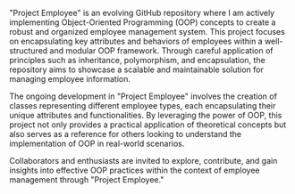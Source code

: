 "Project Employee"
is an evolving GitHub repository where I am actively implementing Object-Oriented Programming (OOP) concepts to create a robust and organized employee management system. This project focuses on encapsulating key attributes and behaviors of employees within a well-structured and modular OOP framework. Through careful application of principles such as inheritance, polymorphism, and encapsulation, the repository aims to showcase a scalable and maintainable solution for managing employee information.

The ongoing development in "Project Employee" involves the creation of classes representing different employee types, each encapsulating their unique attributes and functionalities. By leveraging the power of OOP, this project not only provides a practical application of theoretical concepts but also serves as a reference for others looking to understand the implementation of OOP in real-world scenarios.

Collaborators and enthusiasts are invited to explore, contribute, and gain insights into effective OOP practices within the context of employee management through "Project Employee."





